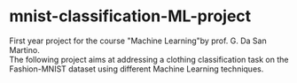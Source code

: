 # mnist-classification-ML-project
First year project for the course "Machine Learning"by prof. G. Da San Martino.  
The following project aims at addressing a clothing classification task on the Fashion-MNIST dataset using different Machine Learning techniques. 
